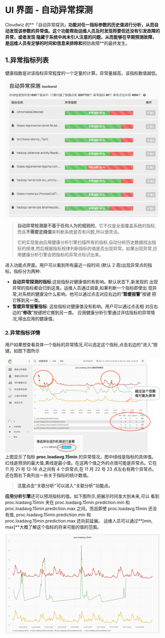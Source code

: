 # **UI 界面 - 自动异常探测**

Cloudwiz 的**「自动异常探测」**功能对任一指标参数的历史值进行分析，从而自动发现该参数的异常值。这个功能帮助运维人员及时发现将要但还没有引发故障的异常，或者发现 隐藏于系统中尚未引人注意的问题，从而能够在早期预测故障，是运维人员有足够的时间和信息来排除和**预防故障**的最终发生。

## **1.异常指标列表**

健康指数是对该指标异常程度的一个定量的计算。异常量越高，该指标数值越低。

![](/part4/images/p4_21.png)

> **自动异常检测是不基于任何人为的规则的**。它不仅是全面覆盖系统的指标,而且**不需要定阈值**来判断系统是否有问题,所以很灵活。
>
> 它的实现是由应用健康分析引擎扫描所有的指标,自动分析历史数据找出指标的规律,然后根据指标规律判断指标的值是否出现异常。如果出现异常,应用健康分析引擎会把指标的异常点标识出来。

进入功能点界面。用户可以看到所有最近一段时间 \(默认 2 周\)出现异常点的指标。指标分为两种:

* **自动异常探测的指标**:这些指标对健康值的有影响。默认状态下,新发现的 出现异常的指标都会归到这类。运维人员通过调查,如果判断一个指标即使出 现异常,对系统的健康没什么影响。他可以通过点击对应右边的“**暂缓报警**”按键 把它移到另一类。
* **暂缓异常报警指标**: 这些指标对健康值没有影响。用户可以通过点击相 对应右边的“**修改**”按键把它挪到另一类。
  应用健康分析引擎通过评估指标的异常情况,得出应用的健康值。

### **2.异常指标详情**

用户如果想查看具体一个指标的异常情况,可以选定这个指标,点击右边的“进入”按键。如图下图所示

![](/part4/images/p4_22.png)上图显示了指标 **proc.loadavg.15min** 的异常情况。图中绿线是指标的具体值。 红线是预测的最大值,黄线是最小值。在这两个值之外的点很可能是异常点。它在 11 月 21 号 12-16 点之间有 4 个异常点,在 11 月 22 号 23 点左右有两个异常点。还在图右下角列出一些关于指标的统计数值。

> **注意点击“关联分析”可以进入“关联分析”功能点。**

**应用分析引擎**还可以预测指标的值。如下图所示,把展示时间发大到未来,可以 看到 proc.loadavg.15min 夹在 proc.loadavg.15min.prediction.min 和 proc.loadavg.15min.prediction.max 之间。而且即使 proc.loadavg.15min 还没有值, proc.loadavg.15min.prediction.min 和 proc.loadavg.15min.prediction.max 还向前延展。 运维人员可以通过**\[min, max\]**大概了解这个指标的将来可能的值的范围。

![](/part4/images/p4_23.png)

